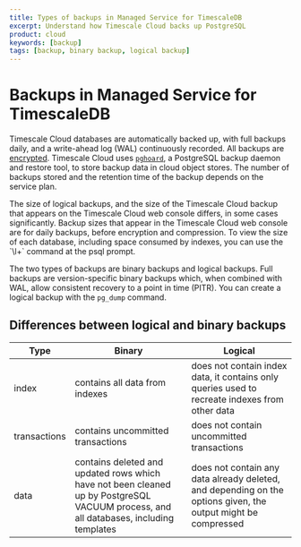 ```yaml
---
title: Types of backups in Managed Service for TimescaleDB
excerpt: Understand how Timescale Cloud backs up PostgreSQL
product: cloud
keywords: [backup]
tags: [backup, binary backup, logical backup]
---
```


# Backups in Managed Service for TimescaleDB
Timescale Cloud databases are automatically backed up, with full backups daily,
and a write-ahead log (WAL) continuously recorded. All backups are
[encrypted][avien-encrypt]. Timescale Cloud uses [`pghoard`][pghoard], a PostgreSQL backup
daemon and restore tool, to store backup data in cloud object stores. The number of
backups stored and the retention time of the backup depends on the service plan.

<highlight type="important"> 
The size of logical backups, and the size of the Timescale Cloud backup that 
appears on the Timescale Cloud web console differs, in some cases 
significantly. Backup sizes that appear in the Timescale Cloud web console 
are for daily backups, before encryption and compression. To view the size 
of each database, including space consumed by indexes, you can use 
the `\l+` command at the psql prompt. 
</highlight> 

The two types of backups are binary backups and logical backups. Full backups
are version-specific binary backups which, when combined with WAL, allow
consistent recovery to a point in time (PITR). You can create a 
logical backup with the `pg_dump` command.

## Differences between logical and binary backups

|Type|Binary|Logical|
|---|---|---|
|index|contains all data from indexes| does not contain index data, it contains only queries used to recreate indexes from other data|
|transactions|contains uncommitted transactions|does not contain uncommitted transactions|
|data|contains deleted and updated rows which have not been cleaned up by PostgreSQL VACUUM process, and all databases, including templates|does not contain any data already deleted, and depending on the options given, the output might be compressed|


[avien-encrypt]: https://developer.aiven.io/docs/platform/concepts/cloud-security#data-encryption
[pghoard]: https://github.com/aiven/pghoard
